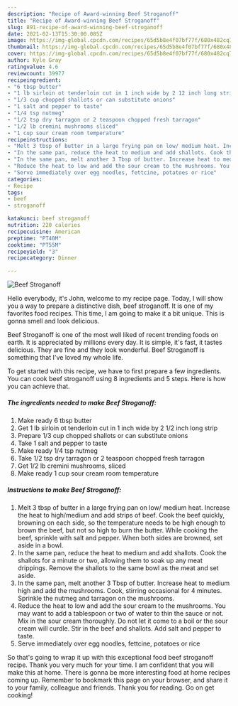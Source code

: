 ```yaml
---
description: "Recipe of Award-winning Beef Stroganoff"
title: "Recipe of Award-winning Beef Stroganoff"
slug: 891-recipe-of-award-winning-beef-stroganoff
date: 2021-02-13T15:30:00.085Z
image: https://img-global.cpcdn.com/recipes/65d5b8e4f07bf77f/680x482cq70/beef-stroganoff-recipe-main-photo.jpg
thumbnail: https://img-global.cpcdn.com/recipes/65d5b8e4f07bf77f/680x482cq70/beef-stroganoff-recipe-main-photo.jpg
cover: https://img-global.cpcdn.com/recipes/65d5b8e4f07bf77f/680x482cq70/beef-stroganoff-recipe-main-photo.jpg
author: Kyle Gray
ratingvalue: 4.6
reviewcount: 39977
recipeingredient:
- "6 tbsp butter"
- "1 lb sirloin ot tenderloin cut in 1 inch wide by 2 12 inch long strip"
- "1/3 cup chopped shallots or can substitute onions"
- "1 salt and pepper to taste"
- "1/4 tsp nutmeg"
- "1/2 tsp dry tarragon or 2 teaspoon chopped fresh tarragon"
- "1/2 lb cremini mushrooms sliced"
- "1 cup sour cream room temperature"
recipeinstructions:
- "Melt 3 tbsp of butter in a large frying pan on low/ medium heat. Increase the heat to high/medium and add strips of beef. Cook the beef quickly, browning on each side, so the temperature needs to be high enough to brown the beef, but not so high to burn the butter. While cooking the beef, sprinkle with salt and pepper. When both sides are browned, set aside in a bowl."
- "In the same pan, reduce the heat to medium and add shallots. Cook the shallots for a minute or two, allowing them to soak up any meat drippings. Remove the shallots to the same bowl as the meat and set aside."
- "In the same pan, melt another 3 Tbsp of butter. Increase heat to medium high and add the mushrooms. Cook, stirring occasional for 4 minutes. Sprinkle the nutmeg and tarragon on the mushrooms."
- "Reduce the heat to low and add the sour cream to the mushrooms. You may want to add a tablespoon or two of water to thin the sauce or not. Mix in the sour cream thoroughly. Do not let it come to a boil or the sour cream will curdle. Stir in the beef and shallots. Add salt and pepper to taste."
- "Serve immediately over egg noodles, fettcine, potatoes or rice"
categories:
- Recipe
tags:
- beef
- stroganoff

katakunci: beef stroganoff 
nutrition: 220 calories
recipecuisine: American
preptime: "PT40M"
cooktime: "PT55M"
recipeyield: "3"
recipecategory: Dinner

---
```



![Beef Stroganoff](https://img-global.cpcdn.com/recipes/65d5b8e4f07bf77f/680x482cq70/beef-stroganoff-recipe-main-photo.jpg)

Hello everybody, it's John, welcome to my recipe page. Today, I will show you a way to prepare a distinctive dish, beef stroganoff. It is one of my favorites food recipes. This time, I am going to make it a bit unique. This is gonna smell and look delicious.



Beef Stroganoff is one of the most well liked of recent trending foods on earth. It is appreciated by millions every day. It is simple, it's fast, it tastes delicious. They are fine and they look wonderful. Beef Stroganoff is something that I've loved my whole life.


To get started with this recipe, we have to first prepare a few ingredients. You can cook beef stroganoff using 8 ingredients and 5 steps. Here is how you can achieve that.

<!--inarticleads1-->

##### The ingredients needed to make Beef Stroganoff:

1. Make ready 6 tbsp butter
1. Get 1 lb sirloin ot tenderloin cut in 1 inch wide by 2 1/2 inch long strip
1. Prepare 1/3 cup chopped shallots or can substitute onions
1. Take 1 salt and pepper to taste
1. Make ready 1/4 tsp nutmeg
1. Take 1/2 tsp dry tarragon or 2 teaspoon chopped fresh tarragon
1. Get 1/2 lb cremini mushrooms, sliced
1. Make ready 1 cup sour cream room temperature




<!--inarticleads2-->

##### Instructions to make Beef Stroganoff:

1. Melt 3 tbsp of butter in a large frying pan on low/ medium heat. Increase the heat to high/medium and add strips of beef. Cook the beef quickly, browning on each side, so the temperature needs to be high enough to brown the beef, but not so high to burn the butter. While cooking the beef, sprinkle with salt and pepper. When both sides are browned, set aside in a bowl.
1. In the same pan, reduce the heat to medium and add shallots. Cook the shallots for a minute or two, allowing them to soak up any meat drippings. Remove the shallots to the same bowl as the meat and set aside.
1. In the same pan, melt another 3 Tbsp of butter. Increase heat to medium high and add the mushrooms. Cook, stirring occasional for 4 minutes. Sprinkle the nutmeg and tarragon on the mushrooms.
1. Reduce the heat to low and add the sour cream to the mushrooms. You may want to add a tablespoon or two of water to thin the sauce or not. Mix in the sour cream thoroughly. Do not let it come to a boil or the sour cream will curdle. Stir in the beef and shallots. Add salt and pepper to taste.
1. Serve immediately over egg noodles, fettcine, potatoes or rice




So that's going to wrap it up with this exceptional food beef stroganoff recipe. Thank you very much for your time. I am confident that you will make this at home. There is gonna be more interesting food at home recipes coming up. Remember to bookmark this page on your browser, and share it to your family, colleague and friends. Thank you for reading. Go on get cooking!
